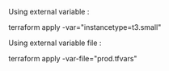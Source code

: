 Using external variable :

   terraform apply -var="instancetype=t3.small"

Using external variable file :

   terraform apply -var-file="prod.tfvars"


